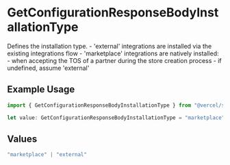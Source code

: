 # GetConfigurationResponseBodyInstallationType

Defines the installation type. - 'external' integrations are installed via the existing integrations flow - 'marketplace' integrations are natively installed: - when accepting the TOS of a partner during the store creation process - if undefined, assume 'external'

## Example Usage

```typescript
import { GetConfigurationResponseBodyInstallationType } from "@vercel/sdk/models/operations";

let value: GetConfigurationResponseBodyInstallationType = "marketplace";
```

## Values

```typescript
"marketplace" | "external"
```